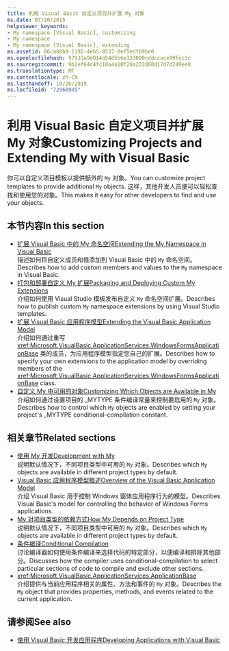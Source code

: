 ```yaml
---
title: 利用 Visual Basic 自定义项目并扩展 My 对象
ms.date: 07/20/2015
helpviewer_keywords:
- My namespace [Visual Basic], customizing
- My namespace
- My namespace [Visual Basic], extending
ms.assetid: 06ca80b9-1192-4eb5-8537-8ef5edfb9be0
ms.openlocfilehash: 97933a9d014a54d5b6e333090cddccace99fcc3c
ms.sourcegitcommit: 9b2ef64c4fc10a4a10f28a223d60d17d7d249ee8
ms.translationtype: MT
ms.contentlocale: zh-CN
ms.lasthandoff: 10/26/2019
ms.locfileid: "72960945"
---
```

# <a name="customizing-projects-and-extending-my-with-visual-basic"></a><span data-ttu-id="5eb6f-102">利用 Visual Basic 自定义项目并扩展 My 对象</span><span class="sxs-lookup"><span data-stu-id="5eb6f-102">Customizing Projects and Extending My with Visual Basic</span></span>

<span data-ttu-id="5eb6f-103">你可以自定义项目模板以提供额外的 `My` 对象。</span><span class="sxs-lookup"><span data-stu-id="5eb6f-103">You can customize project templates to provide additional `My` objects.</span></span> <span data-ttu-id="5eb6f-104">这样，其他开发人员便可以轻松查找和使用您的对象。</span><span class="sxs-lookup"><span data-stu-id="5eb6f-104">This makes it easy for other developers to find and use your objects.</span></span>

## <a name="in-this-section"></a><span data-ttu-id="5eb6f-105">本节内容</span><span class="sxs-lookup"><span data-stu-id="5eb6f-105">In this section</span></span>

- [<span data-ttu-id="5eb6f-106">扩展 Visual Basic 中的 My 命名空间</span><span class="sxs-lookup"><span data-stu-id="5eb6f-106">Extending the My Namespace in Visual Basic</span></span>](extending-the-my-namespace.md)  
 <span data-ttu-id="5eb6f-107">描述如何将自定义成员和值添加到 Visual Basic 中的 `My` 命名空间。</span><span class="sxs-lookup"><span data-stu-id="5eb6f-107">Describes how to add custom members and values to the `My` namespace in Visual Basic.</span></span>
- [<span data-ttu-id="5eb6f-108">打包和部署自定义 My 扩展</span><span class="sxs-lookup"><span data-stu-id="5eb6f-108">Packaging and Deploying Custom My Extensions</span></span>](packaging-and-deploying-custom-my-extensions.md)  
 <span data-ttu-id="5eb6f-109">介绍如何使用 Visual Studio 模板发布自定义 `My` 命名空间扩展。</span><span class="sxs-lookup"><span data-stu-id="5eb6f-109">Describes how to publish custom `My` namespace extensions by using Visual Studio templates.</span></span>
- [<span data-ttu-id="5eb6f-110">扩展 Visual Basic 应用程序模型</span><span class="sxs-lookup"><span data-stu-id="5eb6f-110">Extending the Visual Basic Application Model</span></span>](extending-the-visual-basic-application-model.md)  
 <span data-ttu-id="5eb6f-111">介绍如何通过重写 <xref:Microsoft.VisualBasic.ApplicationServices.WindowsFormsApplicationBase> 类的成员，为应用程序模型指定您自己的扩展。</span><span class="sxs-lookup"><span data-stu-id="5eb6f-111">Describes how to specify your own extensions to the application model by overriding members of the <xref:Microsoft.VisualBasic.ApplicationServices.WindowsFormsApplicationBase> class.</span></span>
- [<span data-ttu-id="5eb6f-112">自定义 My 中可用的对象</span><span class="sxs-lookup"><span data-stu-id="5eb6f-112">Customizing Which Objects are Available in My</span></span>](customizing-which-objects-are-available-in-my.md)  
 <span data-ttu-id="5eb6f-113">介绍如何通过设置项目的 \_MYTYPE 条件编译常量来控制要启用的 `My` 对象。</span><span class="sxs-lookup"><span data-stu-id="5eb6f-113">Describes how to control which `My` objects are enabled by setting your project's \_MYTYPE conditional-compilation constant.</span></span>

## <a name="related-sections"></a><span data-ttu-id="5eb6f-114">相关章节</span><span class="sxs-lookup"><span data-stu-id="5eb6f-114">Related sections</span></span>

- [<span data-ttu-id="5eb6f-115">使用 My 开发</span><span class="sxs-lookup"><span data-stu-id="5eb6f-115">Development with My</span></span>](../development-with-my/index.md)  
 <span data-ttu-id="5eb6f-116">说明默认情况下，不同项目类型中可用的 `My` 对象。</span><span class="sxs-lookup"><span data-stu-id="5eb6f-116">Describes which `My` objects are available in different project types by default.</span></span>
- [<span data-ttu-id="5eb6f-117">Visual Basic 应用程序模型概述</span><span class="sxs-lookup"><span data-stu-id="5eb6f-117">Overview of the Visual Basic Application Model</span></span>](../development-with-my/overview-of-the-visual-basic-application-model.md)  
 <span data-ttu-id="5eb6f-118">介绍 Visual Basic 用于控制 Windows 窗体应用程序行为的模型。</span><span class="sxs-lookup"><span data-stu-id="5eb6f-118">Describes Visual Basic's model for controlling the behavior of Windows Forms applications.</span></span>
- [<span data-ttu-id="5eb6f-119">My 对项目类型的依赖方式</span><span class="sxs-lookup"><span data-stu-id="5eb6f-119">How My Depends on Project Type</span></span>](../development-with-my/how-my-depends-on-project-type.md)  
 <span data-ttu-id="5eb6f-120">说明默认情况下，不同项目类型中可用的 `My` 对象。</span><span class="sxs-lookup"><span data-stu-id="5eb6f-120">Describes which `My` objects are available in different project types by default.</span></span>
- [<span data-ttu-id="5eb6f-121">条件编译</span><span class="sxs-lookup"><span data-stu-id="5eb6f-121">Conditional Compilation</span></span>](../../programming-guide/program-structure/conditional-compilation.md)  
 <span data-ttu-id="5eb6f-122">讨论编译器如何使用条件编译来选择代码的特定部分，以便编译和排除其他部分。</span><span class="sxs-lookup"><span data-stu-id="5eb6f-122">Discusses how the compiler uses conditional-compilation to select particular sections of code to compile and exclude other sections.</span></span>
- <xref:Microsoft.VisualBasic.ApplicationServices.ApplicationBase>  
 <span data-ttu-id="5eb6f-123">介绍提供与当前应用程序相关的属性、方法和事件的 `My` 对象。</span><span class="sxs-lookup"><span data-stu-id="5eb6f-123">Describes the `My` object that provides properties, methods, and events related to the current application.</span></span>

## <a name="see-also"></a><span data-ttu-id="5eb6f-124">请参阅</span><span class="sxs-lookup"><span data-stu-id="5eb6f-124">See also</span></span>

- [<span data-ttu-id="5eb6f-125">使用 Visual Basic 开发应用程序</span><span class="sxs-lookup"><span data-stu-id="5eb6f-125">Developing Applications with Visual Basic</span></span>](../index.md)
